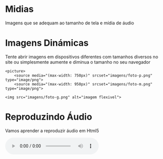 # Midias
Imagens que se adequam ao tamanho de tela e mídia de áudio 
<!DOCTYPE html>
<html lang="pt-br">
<head>
    <meta charset="UTF-8">
    <meta http-equiv="X-UA-Compatible" content="IE=edge">
    <meta name="viewport" content="width=device-width, initial-scale=1.0">
    <link rel="shortcut icon" href="Favicom.ico.ico" type="image/x-icon">
    <title>Mídias em Html5</title>
</head>
<body>
    <h1>Imagens Dinámicas</h1>
    <p>Tente abrir imagens em dispositivos diferentes com tamanhos diversos no site ou simplesmente aumente e diminua o tamanho no seu navegador</p>

    <picture>
        <source media="(max-width: 750px)" srcset="imagens/foto-p.png" type="image/png">
        <source media="(max-width: 950px)" srcset="imagens/foto-m.png" type="image/png">
    
    <img src="imagens/foto-g.png" alt="imagem flexivel">
</picture>

<h1>Reproduzindo Áudio</h1>
<P>Vamos aprender a reproduzir áudio em Html5</P>


<audio preload="metadata" autoplay controls loop>
<source src="midias/maid-with-the-flaxen-hair.mp3.mp3" type="audio/mpeg">
<source src="midias/maid-with-the-flaxen-hair.ogg" type="audio/ogg">
<source src="midias/maid-with-the-flaxen-hair.wav" type="audio/wav">
<p>Infelizmente seu navegador não consegue reproduzir áudio. <a href="midias/maid-with-the-flaxen-hair.mp3"> Clique aqui para baixar arquivo em mp3 </a></p>
</audio>


</body>
</html>
